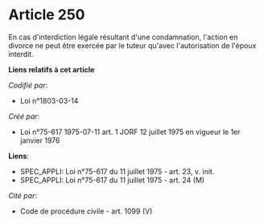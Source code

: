 # Article 250

En cas d'interdiction légale résultant d'une condamnation, l'action en divorce ne peut être exercée par le tuteur qu'avec
l'autorisation de l'époux interdit.

**Liens relatifs à cet article**

_Codifié par_:

  - Loi n°1803-03-14

_Créé par_:

  - Loi n°75-617 1975-07-11 art. 1 JORF 12 juillet 1975 en vigueur le 1er janvier 1976

**Liens**:

  - SPEC_APPLI: Loi n°75-617 du 11 juillet 1975 - art. 23, v. init.
  - SPEC_APPLI: Loi n°75-617 du 11 juillet 1975 - art. 24 (M)

_Cité par_:

  - Code de procédure civile - art. 1099 (V)
